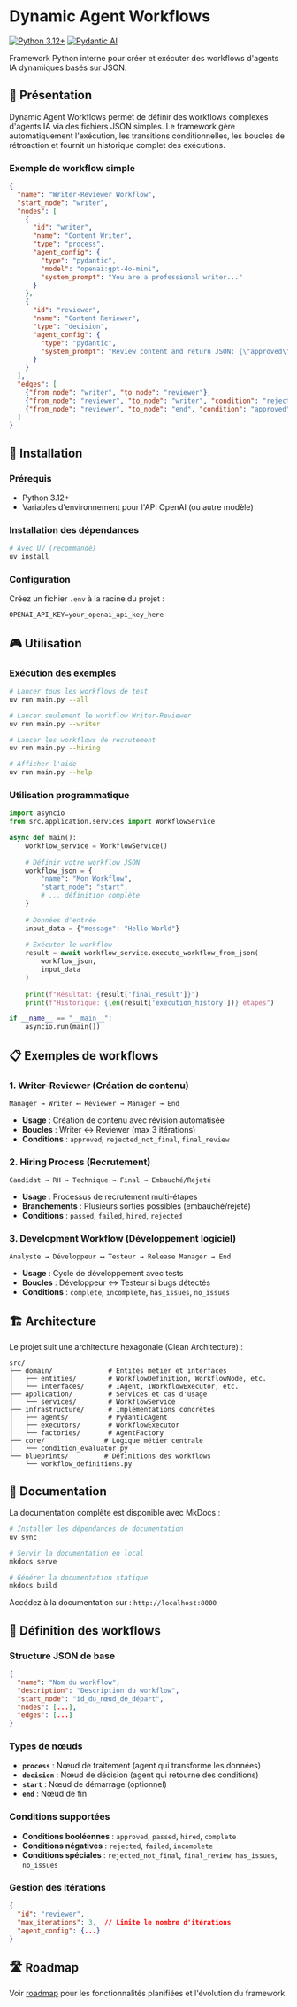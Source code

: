 # Dynamic Agent Workflows

[![Python 3.12+](https://img.shields.io/badge/python-3.12+-blue.svg)](https://www.python.org/downloads/)
[![Pydantic AI](https://img.shields.io/badge/pydantic--ai-0.3.4+-green.svg)](https://github.com/pydantic/pydantic-ai)

Framework Python interne pour créer et exécuter des workflows d'agents IA dynamiques basés sur JSON.

## 🎯 Présentation

Dynamic Agent Workflows permet de définir des workflows complexes d'agents IA via des fichiers JSON simples. Le framework gère automatiquement l'exécution, les transitions conditionnelles, les boucles de rétroaction et fournit un historique complet des exécutions.

### Exemple de workflow simple

```json
{
  "name": "Writer-Reviewer Workflow",
  "start_node": "writer",
  "nodes": [
    {
      "id": "writer",
      "name": "Content Writer",
      "type": "process",
      "agent_config": {
        "type": "pydantic",
        "model": "openai:gpt-4o-mini",
        "system_prompt": "You are a professional writer..."
      }
    },
    {
      "id": "reviewer", 
      "name": "Content Reviewer",
      "type": "decision",
      "agent_config": {
        "type": "pydantic",
        "system_prompt": "Review content and return JSON: {\"approved\": true/false}"
      }
    }
  ],
  "edges": [
    {"from_node": "writer", "to_node": "reviewer"},
    {"from_node": "reviewer", "to_node": "writer", "condition": "rejected"},
    {"from_node": "reviewer", "to_node": "end", "condition": "approved"}
  ]
}
```

## 🚀 Installation

### Prérequis

- Python 3.12+
- Variables d'environnement pour l'API OpenAI (ou autre modèle)

### Installation des dépendances

```bash
# Avec UV (recommandé)
uv install
```

### Configuration

Créez un fichier `.env` à la racine du projet :

```env
OPENAI_API_KEY=your_openai_api_key_here
```

## 🎮 Utilisation

### Exécution des exemples

```bash
# Lancer tous les workflows de test
uv run main.py --all

# Lancer seulement le workflow Writer-Reviewer
uv run main.py --writer

# Lancer les workflows de recrutement
uv run main.py --hiring

# Afficher l'aide
uv run main.py --help
```

### Utilisation programmatique

```python
import asyncio
from src.application.services import WorkflowService

async def main():
    workflow_service = WorkflowService()
    
    # Définir votre workflow JSON
    workflow_json = {
        "name": "Mon Workflow",
        "start_node": "start",
        # ... définition complète
    }
    
    # Données d'entrée
    input_data = {"message": "Hello World"}
    
    # Exécuter le workflow
    result = await workflow_service.execute_workflow_from_json(
        workflow_json, 
        input_data
    )
    
    print(f"Résultat: {result['final_result']}")
    print(f"Historique: {len(result['execution_history'])} étapes")

if __name__ == "__main__":
    asyncio.run(main())
```

## 📋 Exemples de workflows

### 1. Writer-Reviewer (Création de contenu)
```
Manager → Writer ⟷ Reviewer → Manager → End
```
- **Usage** : Création de contenu avec révision automatisée
- **Boucles** : Writer ↔ Reviewer (max 3 itérations)
- **Conditions** : `approved`, `rejected_not_final`, `final_review`

### 2. Hiring Process (Recrutement)
```
Candidat → RH → Technique → Final → Embauché/Rejeté
```
- **Usage** : Processus de recrutement multi-étapes
- **Branchements** : Plusieurs sorties possibles (embauché/rejeté)
- **Conditions** : `passed`, `failed`, `hired`, `rejected`

### 3. Development Workflow (Développement logiciel)
```
Analyste → Développeur ⟷ Testeur → Release Manager → End
```
- **Usage** : Cycle de développement avec tests
- **Boucles** : Développeur ↔ Testeur si bugs détectés
- **Conditions** : `complete`, `incomplete`, `has_issues`, `no_issues`

## 🏗️ Architecture

Le projet suit une architecture hexagonale (Clean Architecture) :

```
src/
├── domain/              # Entités métier et interfaces
│   ├── entities/        # WorkflowDefinition, WorkflowNode, etc.
│   └── interfaces/      # IAgent, IWorkflowExecutor, etc.
├── application/         # Services et cas d'usage
│   └── services/        # WorkflowService
├── infrastructure/      # Implémentations concrètes
│   ├── agents/          # PydanticAgent
│   ├── executors/       # WorkflowExecutor
│   └── factories/       # AgentFactory
├── core/               # Logique métier centrale
│   └── condition_evaluator.py
└── blueprints/         # Définitions des workflows
    └── workflow_definitions.py
```

## 📖 Documentation

La documentation complète est disponible avec MkDocs :

```bash
# Installer les dépendances de documentation
uv sync

# Servir la documentation en local
mkdocs serve

# Générer la documentation statique
mkdocs build
```

Accédez à la documentation sur : `http://localhost:8000`

## 🔧 Définition des workflows

### Structure JSON de base

```json
{
  "name": "Nom du workflow",
  "description": "Description du workflow",
  "start_node": "id_du_nœud_de_départ",
  "nodes": [...],
  "edges": [...]
}
```

### Types de nœuds

- **`process`** : Nœud de traitement (agent qui transforme les données)
- **`decision`** : Nœud de décision (agent qui retourne des conditions)
- **`start`** : Nœud de démarrage (optionnel)
- **`end`** : Nœud de fin

### Conditions supportées

- **Conditions booléennes** : `approved`, `passed`, `hired`, `complete`
- **Conditions négatives** : `rejected`, `failed`, `incomplete`
- **Conditions spéciales** : `rejected_not_final`, `final_review`, `has_issues`, `no_issues`

### Gestion des itérations

```json
{
  "id": "reviewer",
  "max_iterations": 3,  // Limite le nombre d'itérations
  "agent_config": {...}
}
```

## 🛣️ Roadmap

Voir [roadmap](docs/roadmap.md) pour les fonctionnalités planifiées et l'évolution du framework.
